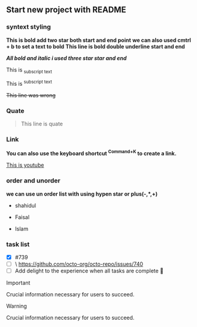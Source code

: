 ## Start new project with README

### syntext styling

**This is bold add two star both start and end point**
**we can also used cmtrl + b to set a text to bold**
__This line is bold double underline start and end__

***All bold and italic i used three star star and end***

This is <sub>subscript text</sub>

This is <sup>subscript text</sup>

~~This line was wrong~~

### Quate

>This line is quate

### Link

**You can also use the keyboard shortcut <sup>Command+K</sup> to create a link.**

[This is youtube](www.youtube.com)

### order and unorder
**we can use un order list with using hypen star or plus(-,*,+)**

- shahidul
* Faisal
+ Islam

### task list

- [x] #739
- [ ] \ https://github.com/octo-org/octo-repo/issues/740
- [ ] Add delight to the experience when all tasks are complete :tada:

> [!IMPORTANT]
> Crucial information necessary for users to succeed.

> [!WARNING]
> Crucial information necessary for users to succeed.
> 




